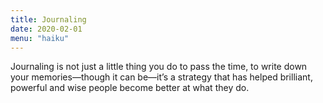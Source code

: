 ```yaml
---
title: Journaling
date: 2020-02-01
menu: "haiku"
---
```

Journaling is not just a little thing you do to pass the time, to write down your memories—though it can be—it’s a strategy that has helped brilliant, powerful and wise people become better at what they do. 
 